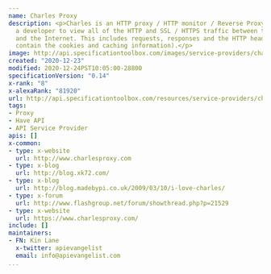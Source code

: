 ```yaml
---
name: Charles Proxy
description: <p>Charles is an HTTP proxy / HTTP monitor / Reverse Proxy that enables
  a developer to view all of the HTTP and SSL / HTTPS traffic between their machine
  and the Internet. This includes requests, responses and the HTTP headers (which
  contain the cookies and caching information).</p>
image: http://api.specificationtoolbox.com/images/service-providers/charles-proxy.jpg
created: "2020-12-23"
modified: 2020-12-24PST10:05:00-28800
specificationVersion: "0.14"
x-rank: "8"
x-alexaRank: "81920"
url: http://api.specificationtoolbox.com/resources/service-providers/charles-proxy/
tags:
- Proxy
- Have API
- API Service Provider
apis: []
x-common:
- type: x-website
  url: http://www.charlesproxy.com
- type: x-blog
  url: http://blog.xk72.com/
- type: x-blog
  url: http://blog.madebypi.co.uk/2009/03/10/i-love-charles/
- type: x-forum
  url: http://www.flashgroup.net/forum/showthread.php?p=21529
- type: x-website
  url: https://www.charlesproxy.com/
include: []
maintainers:
- FN: Kin Lane
  x-twitter: apievangelist
  email: info@apievangelist.com
...
```

